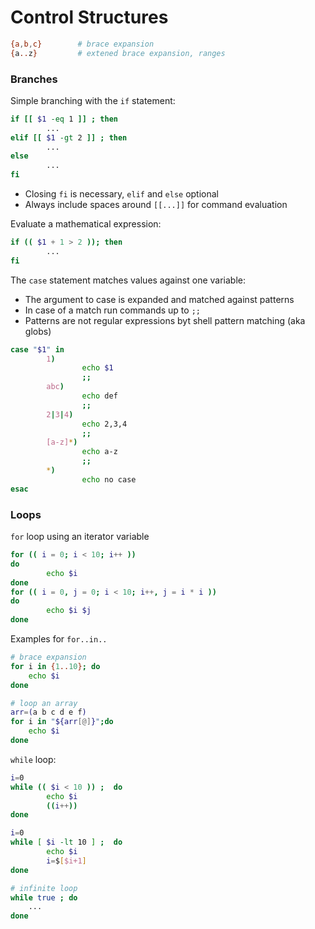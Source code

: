 # Control Structures

```bash
{a,b,c}        # brace expansion
{a..z}         # extened brace expansion, ranges
```

### Branches

Simple branching with the `if` statement:

```bash
if [[ $1 -eq 1 ]] ; then
        ...
elif [[ $1 -gt 2 ]] ; then
        ...
else
        ...
fi
```

* Closing `fi` is necessary, `elif` and `else` optional
* Always include spaces around `[[...]]` for command evaluation

Evaluate a mathematical expression:

```bash
if (( $1 + 1 > 2 )); then
        ...
fi
```

The `case` statement matches values against one variable:

* The argument to case is expanded and matched against patterns
* In case of a match run commands up to `;;`
* Patterns are not regular expressions byt shell pattern matching (aka globs)

```bash
case "$1" in
        1)
                echo $1
                ;;
        abc)
                echo def
                ;;
        2|3|4)
                echo 2,3,4
                ;;
        [a-z]*)
                echo a-z
                ;;
        *)
                echo no case
esac
```

### Loops

`for` loop using an iterator variable

```bash
for (( i = 0; i < 10; i++ ))
do
        echo $i
done
for (( i = 0, j = 0; i < 10; i++, j = i * i ))
do
        echo $i $j
done
```

Examples for `for..in..`

```bash
# brace expansion
for i in {1..10}; do 
	echo $i
done

# loop an array 
arr=(a b c d e f)
for i in "${arr[@]}";do
	echo $i
done
```

`while` loop:

```bash
i=0
while (( $i < 10 )) ;  do
        echo $i
        ((i++))
done

i=0
while [ $i -lt 10 ] ;  do
        echo $i
        i=$[$i+1]
done

# infinite loop
while true ; do
	...
done
```

